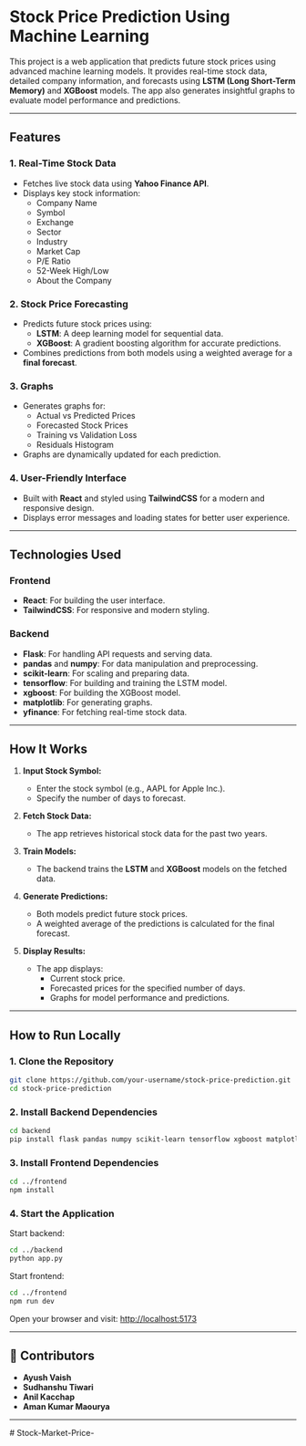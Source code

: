 # Stock Price Prediction Using Machine Learning

This project is a web application that predicts future stock prices using advanced machine learning models. It provides real-time stock data, detailed company information, and forecasts using **LSTM (Long Short-Term Memory)** and **XGBoost** models. The app also generates insightful graphs to evaluate model performance and predictions.

---

## Features

### 1. **Real-Time Stock Data**
- Fetches live stock data using **Yahoo Finance API**.
- Displays key stock information:
  - Company Name
  - Symbol
  - Exchange
  - Sector
  - Industry
  - Market Cap
  - P/E Ratio
  - 52-Week High/Low
  - About the Company

### 2. **Stock Price Forecasting**
- Predicts future stock prices using:
  - **LSTM**: A deep learning model for sequential data.
  - **XGBoost**: A gradient boosting algorithm for accurate predictions.
- Combines predictions from both models using a weighted average for a **final forecast**.

### 3. **Graphs**
- Generates graphs for:
  - Actual vs Predicted Prices
  - Forecasted Stock Prices
  - Training vs Validation Loss
  - Residuals Histogram
- Graphs are dynamically updated for each prediction.

### 4. **User-Friendly Interface**
- Built with **React** and styled using **TailwindCSS** for a modern and responsive design.
- Displays error messages and loading states for better user experience.

---

## Technologies Used

### **Frontend**
- **React**: For building the user interface.
- **TailwindCSS**: For responsive and modern styling.

### **Backend**
- **Flask**: For handling API requests and serving data.
- **pandas** and **numpy**: For data manipulation and preprocessing.
- **scikit-learn**: For scaling and preparing data.
- **tensorflow**: For building and training the LSTM model.
- **xgboost**: For building the XGBoost model.
- **matplotlib**: For generating graphs.
- **yfinance**: For fetching real-time stock data.

---

## How It Works

1. **Input Stock Symbol:**
   - Enter the stock symbol (e.g., AAPL for Apple Inc.).
   - Specify the number of days to forecast.

2. **Fetch Stock Data:**
   - The app retrieves historical stock data for the past two years.

3. **Train Models:**
   - The backend trains the **LSTM** and **XGBoost** models on the fetched data.

4. **Generate Predictions:**
   - Both models predict future stock prices.
   - A weighted average of the predictions is calculated for the final forecast.

5. **Display Results:**
   - The app displays:
     - Current stock price.
     - Forecasted prices for the specified number of days.
     - Graphs for model performance and predictions.

---

## How to Run Locally

### 1. **Clone the Repository**
```bash
git clone https://github.com/your-username/stock-price-prediction.git
cd stock-price-prediction
```

### 2. Install Backend Dependencies
```bash
cd backend
pip install flask pandas numpy scikit-learn tensorflow xgboost matplotlib yfinance
```

### 3. Install Frontend Dependencies
```bash
cd ../frontend
npm install
```

### 4. Start the Application
Start backend:
```bash
cd ../backend
python app.py
```

Start frontend:
```bash
cd ../frontend
npm run dev
```

Open your browser and visit: [http://localhost:5173](http://localhost:5173)

---

## 👥 Contributors
- **Ayush Vaish**
- **Sudhanshu Tiwari**
- **Anil Kacchap**
- **Aman Kumar Maourya**

---
#   S t o c k - M a r k e t - P r i c e -  
 